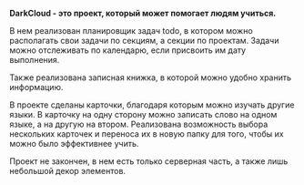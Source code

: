 <strong>DarkCloud - это проект, который может помогает людям учиться.</strong>
<p>В нем реализован планировщик задач todo, в котором можно располагать свои задачи по секциям, а секции по проектам. Задачи можно отслеживать по календарю, если присвоить им дату выполнения. </p>
<p>Также  реализована записная книжка, в которой можно удобно хранить информацию.</p>
<p>В проекте сделаны карточки, благодаря которым можно изучать другие языки. В карточку на одну сторону можно записать слово на одном языке, а на другую на втором. 
Реализована возможность выбора нескольких карточек и переноса их в новую папку для того, чтобы их можно было эффективнее учить.</p>
<p>Проект не закончен, в нем есть только серверная часть, а также лишь небольшой декор элементов.</p>
